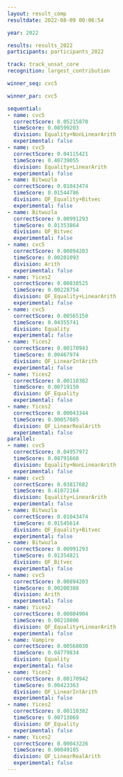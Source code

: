 ```yaml
---
layout: result_comp
resultdate: 2022-08-09 00:06:54

year: 2022

results: results_2022
participants: participants_2022

track: track_unsat_core
recognition: largest_contribution

winner_seq: cvc5

winner_par: cvc5

sequential:
- name: cvc5
  correctScore: 0.05215870
  timeScore: 0.08599203
  division: Equality+NonLinearArith
  experimental: false
- name: cvc5
  correctScore: 0.04115421
  timeScore: 0.40739055
  division: Equality+LinearArith
  experimental: false
- name: Bitwuzla
  correctScore: 0.01043474
  timeScore: 0.01544786
  division: QF_Equality+Bitvec
  experimental: false
- name: Bitwuzla
  correctScore: 0.00991293
  timeScore: 0.01353864
  division: QF_Bitvec
  experimental: false
- name: cvc5
  correctScore: 0.00894203
  timeScore: 0.00201093
  division: Arith
  experimental: false
- name: Yices2
  correctScore: 0.00838525
  timeScore: 0.00228754
  division: QF_Equality+LinearArith
  experimental: false
- name: cvc5
  correctScore: 0.00565150
  timeScore: 0.04355741
  division: Equality
  experimental: false
- name: Yices2
  correctScore: 0.00170943
  timeScore: 0.00467974
  division: QF_LinearIntArith
  experimental: false
- name: Yices2
  correctScore: 0.00110382
  timeScore: 0.00719150
  division: QF_Equality
  experimental: false
- name: Yices2
  correctScore: 0.00043344
  timeScore: 0.00057085
  division: QF_LinearRealArith
  experimental: false
parallel:
- name: cvc5
  correctScore: 0.04957972
  timeScore: 0.08791668
  division: Equality+NonLinearArith
  experimental: false
- name: cvc5
  correctScore: 0.03817682
  timeScore: 0.41072164
  division: Equality+LinearArith
  experimental: false
- name: Bitwuzla
  correctScore: 0.01043474
  timeScore: 0.01545614
  division: QF_Equality+Bitvec
  experimental: false
- name: Bitwuzla
  correctScore: 0.00991293
  timeScore: 0.01354821
  division: QF_Bitvec
  experimental: false
- name: cvc5
  correctScore: 0.00894203
  timeScore: 0.00200388
  division: Arith
  experimental: false
- name: Yices2
  correctScore: 0.00804904
  timeScore: 0.00210806
  division: QF_Equality+LinearArith
  experimental: false
- name: Vampire
  correctScore: 0.00568030
  timeScore: 0.04779834
  division: Equality
  experimental: false
- name: Yices2
  correctScore: 0.00170942
  timeScore: 0.00423363
  division: QF_LinearIntArith
  experimental: false
- name: Yices2
  correctScore: 0.00110382
  timeScore: 0.00713069
  division: QF_Equality
  experimental: false
- name: Yices2
  correctScore: 0.00043226
  timeScore: 0.00049105
  division: QF_LinearRealArith
  experimental: false
---
```

